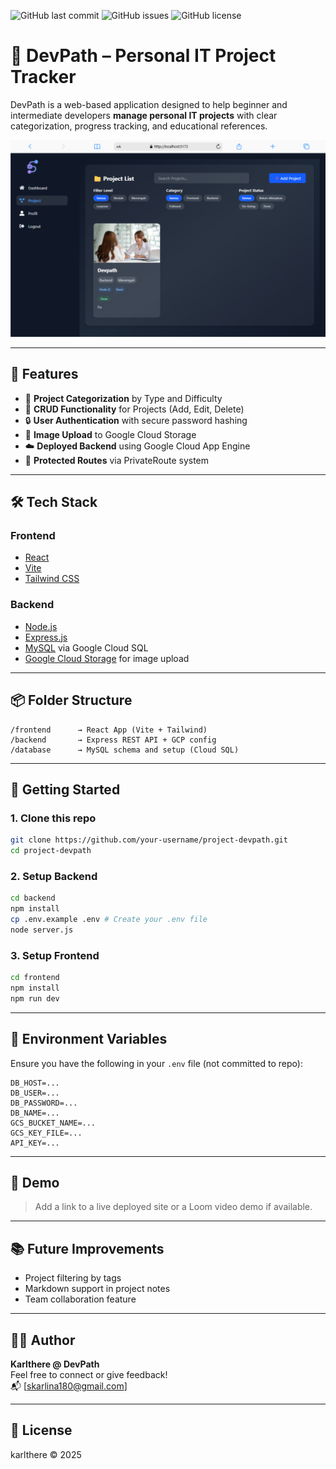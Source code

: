 ![GitHub last commit](https://img.shields.io/github/last-commit/karlthere/project-gcloud)
![GitHub issues](https://img.shields.io/github/issues/karlthere/project-gcloud)
![GitHub license](https://img.shields.io/github/license/karlthere/project-gcloud)



# 🚀 DevPath – Personal IT Project Tracker

DevPath is a web-based application designed to help beginner and intermediate developers **manage personal IT projects** with clear categorization, progress tracking, and educational references.

![DevPath Screenshot](/public/eg.png) 

---

## 🌟 Features

- 🧩 **Project Categorization** by Type and Difficulty  
- 📌 **CRUD Functionality** for Projects (Add, Edit, Delete)  
- 🔒 **User Authentication** with secure password hashing  
- 📁 **Image Upload** to Google Cloud Storage  
- ☁️ **Deployed Backend** using Google Cloud App Engine  
- 🔐 **Protected Routes** via PrivateRoute system

---

## 🛠 Tech Stack

### Frontend
- [React](https://reactjs.org/)
- [Vite](https://vitejs.dev/)
- [Tailwind CSS](https://tailwindcss.com/)

### Backend
- [Node.js](https://nodejs.org/)
- [Express.js](https://expressjs.com/)
- [MySQL](https://www.mysql.com/) via Google Cloud SQL
- [Google Cloud Storage](https://cloud.google.com/storage) for image upload

---

## 📦 Folder Structure

```
/frontend      → React App (Vite + Tailwind)
/backend       → Express REST API + GCP config
/database      → MySQL schema and setup (Cloud SQL)
```

---

## 🚀 Getting Started

### 1. Clone this repo

```bash
git clone https://github.com/your-username/project-devpath.git
cd project-devpath
```

### 2. Setup Backend

```bash
cd backend
npm install
cp .env.example .env # Create your .env file
node server.js
```

### 3. Setup Frontend

```bash
cd frontend
npm install
npm run dev
```

---

## 🔑 Environment Variables

Ensure you have the following in your `.env` file (not committed to repo):

```
DB_HOST=...
DB_USER=...
DB_PASSWORD=...
DB_NAME=...
GCS_BUCKET_NAME=...
GCS_KEY_FILE=...
API_KEY=...
```

---

## 📸 Demo

> Add a link to a live deployed site or a Loom video demo if available.

---

## 📚 Future Improvements

- Project filtering by tags
- Markdown support in project notes
- Team collaboration feature

---

## 🧑‍💻 Author

**Karlthere @ DevPath**  
Feel free to connect or give feedback!  
📬 [skarlina180@gmail.com]

---

## 📄 License

karlthere © 2025
